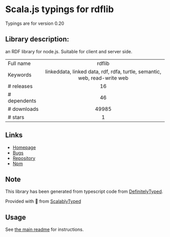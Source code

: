 
# Scala.js typings for rdflib

Typings are for version 0.20

## Library description:
an RDF library for node.js. Suitable for client and server side.

|                    |                 |
| ------------------ | :-------------: |
| Full name          | rdflib |
| Keywords           | linkeddata, linked data, rdf, rdfa, turtle, semantic, web, read-write web |
| # releases         | 16 |
| # dependents       | 46 |
| # downloads        | 49985 |
| # stars            | 1 |

## Links
- [Homepage](http://github.com/linkeddata/rdflib.js)
- [Bugs](http://github.com/linkeddata/rdflib.js/issues)
- [Repository](https://github.com/linkeddata/rdflib.js)
- [Npm](https://www.npmjs.com/package/rdflib)
    


## Note
This library has been generated from typescript code from [DefinitelyTyped](https://definitelytyped.org).

Provided with :purple_heart: from [ScalablyTyped](https://github.com/oyvindberg/ScalablyTyped)

## Usage
See [the main readme](../../readme.md) for instructions.


